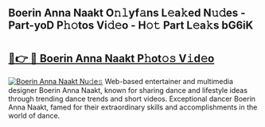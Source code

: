 ## Boerin Anna Naakt O𝚗𝚕yf𝚊ns L𝚎a𝚔ed N𝚞𝚍es - Part-yoD P𝚑𝚘tos Vi𝚍𝚎o - H𝚘𝚝 Part L𝚎a𝚔s bG6iK

# <h2><a href="http://kf25tqr.oniu.top/?m=Boerin+Anna+Naakt">🔗👉 🔴 Boerin Anna Naakt P𝚑ot𝚘𝚜 V𝚒d𝚎o</a></h2>

[![Boerin Anna Naakt Nu𝚍e𝚜](https://i.imgur.com/0qMVB7G.gif)](http://kf25tqr.oniu.top/?m=Boerin+Anna+Naakt)
Web-based entertainer and multimedia designer Boerin Anna Naakt, known for sharing dance and lifestyle ideas through trending dance trends and short videos. Exceptional dancer Boerin Anna Naakt, famed for their extraordinary skills and accomplishments in the world of dance.  

